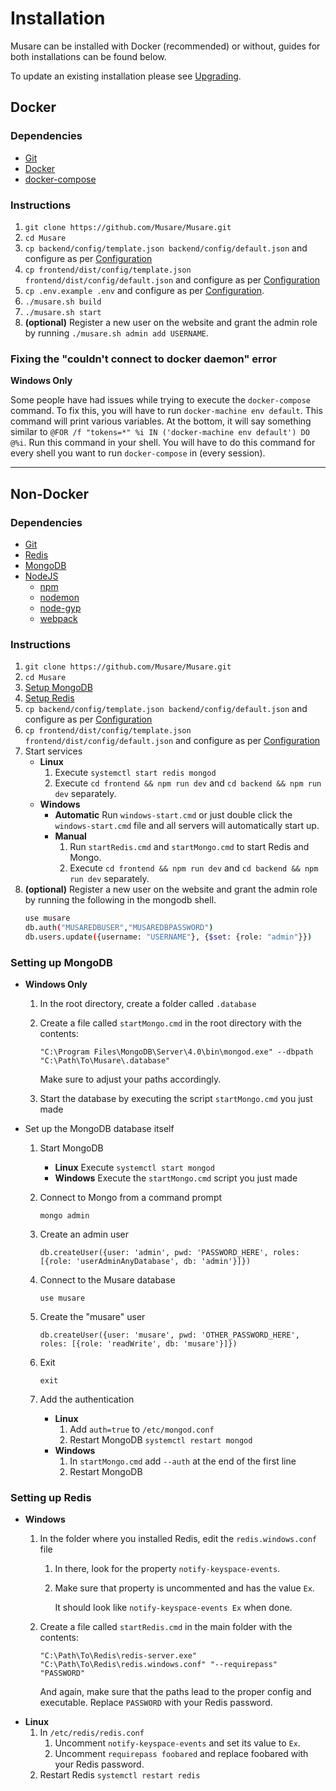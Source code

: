 # Installation
Musare can be installed with Docker (recommended) or without, guides for both installations can be found below.

To update an existing installation please see [Upgrading](./Upgrading.md).

## Docker

### Dependencies
- [Git](https://github.com/git-guides/install-git)
- [Docker](https://docs.docker.com/get-docker/)
- [docker-compose](https://docs.docker.com/compose/install/)

### Instructions
1. `git clone https://github.com/Musare/Musare.git`
2. `cd Musare`
3. `cp backend/config/template.json backend/config/default.json` and configure as per [Configuration](./Configuration.md#Backend)
4. `cp frontend/dist/config/template.json frontend/dist/config/default.json` and configure as per [Configuration](./Configuration.md#Frontend)
5. `cp .env.example .env` and configure as per [Configuration](./Configuration.md#Docker-Environment).
6. `./musare.sh build`
7. `./musare.sh start`
8. **(optional)** Register a new user on the website and grant the admin role by running `./musare.sh admin add USERNAME`.

### Fixing the "couldn't connect to docker daemon" error

**Windows Only**

Some people have had issues while trying to execute the `docker-compose` command.
To fix this, you will have to run `docker-machine env default`.
This command will print various variables.
At the bottom, it will say something similar to `@FOR /f "tokens=*" %i IN ('docker-machine env default') DO @%i`.
Run this command in your shell. You will have to do this command for every shell you want to run `docker-compose` in (every session).

---

## Non-Docker

### Dependencies
- [Git](https://github.com/git-guides/install-git)
- [Redis](http://redis.io/download)
- [MongoDB](https://www.mongodb.com/try/download/community)
- [NodeJS](https://nodejs.org/en/download/)
    - [npm](https://docs.npmjs.com/downloading-and-installing-node-js-and-npm)
    - [nodemon](https://github.com/remy/nodemon#installation)
    - [node-gyp](https://github.com/nodejs/node-gyp#installation)
    - [webpack](https://webpack.js.org/guides/installation/#global-installation)

### Instructions
1. `git clone https://github.com/Musare/Musare.git`
2. `cd Musare`
3. [Setup MongoDB](#Setting-up-MongoDB)
4. [Setup Redis](#Setting-up-Redis)
5. `cp backend/config/template.json backend/config/default.json` and configure as per [Configuration](./Configuration.md#Backend)
6. `cp frontend/dist/config/template.json frontend/dist/config/default.json` and configure as per [Configuration](./Configuration.md#Frontend)
7. Start services
    - **Linux**
        1. Execute `systemctl start redis mongod`
        2. Execute `cd frontend && npm run dev` and `cd backend && npm run dev` separately.
    - **Windows**
        - **Automatic** Run `windows-start.cmd` or just double click the `windows-start.cmd` file and all servers will automatically start up.
        - **Manual**
            1. Run `startRedis.cmd` and `startMongo.cmd` to start Redis and Mongo.
            2. Execute `cd frontend && npm run dev` and `cd backend && npm run dev` separately.
8. **(optional)** Register a new user on the website and grant the admin role by running the following in the mongodb shell.
    ```bash
    use musare
    db.auth("MUSAREDBUSER","MUSAREDBPASSWORD")
    db.users.update({username: "USERNAME"}, {$set: {role: "admin"}})
    ```

### Setting up MongoDB
- **Windows Only**
    1. In the root directory, create a folder called `.database`
    2. Create a file called `startMongo.cmd` in the root directory with the contents:

        `"C:\Program Files\MongoDB\Server\4.0\bin\mongod.exe" --dbpath "C:\Path\To\Musare\.database"`

        Make sure to adjust your paths accordingly.
    3. Start the database by executing the script `startMongo.cmd` you just made
- Set up the MongoDB database itself
    1. Start MongoDB
        - **Linux** Execute `systemctl start mongod`
        - **Windows** Execute the `startMongo.cmd` script you just made
    2. Connect to Mongo from a command prompt

        `mongo admin`
    3. Create an admin user

        `db.createUser({user: 'admin', pwd: 'PASSWORD_HERE', roles: [{role: 'userAdminAnyDatabase', db: 'admin'}]})`
    4. Connect to the Musare database

        `use musare`
    5. Create the "musare" user

        `db.createUser({user: 'musare', pwd: 'OTHER_PASSWORD_HERE', roles: [{role: 'readWrite', db: 'musare'}]})`
    6. Exit

        `exit`
    7. Add the authentication
        - **Linux**
            1. Add `auth=true` to `/etc/mongod.conf`
            2. Restart MongoDB `systemctl restart mongod`
        - **Windows**
            1. In `startMongo.cmd` add `--auth` at the end of the first line
            2. Restart MongoDB

### Setting up Redis
- **Windows**
    1. In the folder where you installed Redis, edit the `redis.windows.conf` file
        1. In there, look for the property `notify-keyspace-events`.
        2. Make sure that property is uncommented and has the value `Ex`.
            
            It should look like `notify-keyspace-events Ex` when done.
    2. Create a file called `startRedis.cmd` in the main folder with the contents:

        `"C:\Path\To\Redis\redis-server.exe" "C:\Path\To\Redis\redis.windows.conf" "--requirepass" "PASSWORD"`

        And again, make sure that the paths lead to the proper config and executable. Replace `PASSWORD` with your Redis password.
- **Linux**
    1. In `/etc/redis/redis.conf`
        1. Uncomment `notify-keyspace-events` and set its value to `Ex`.
        2. Uncomment `requirepass foobared` and replace foobared with your Redis password.
    2. Restart Redis `systemctl restart redis`
